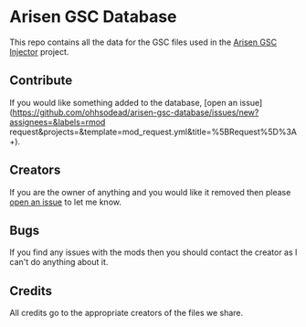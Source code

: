 # Arisen GSC Database
This repo contains all the data for the GSC files used in the [Arisen GSC Injector](https://github.com/ohhsodead/arisen-gsc-injector) project.

## Contribute

If you would like something added to the database, [open an issue](https://github.com/ohhsodead/arisen-gsc-database/issues/new?assignees=&labels=rmod request&projects=&template=mod_request.yml&title=%5BRequest%5D%3A+).

## Creators
If you are the owner of anything and you would like it removed then please [open an issue](https://github.com/ohhsodead/arisen-gsc-database/issues/new) to let me know.

## Bugs
If you find any issues with the mods then you should contact the creator as I can't do anything about it.

## Credits
All credits go to the appropriate creators of the files we share.
